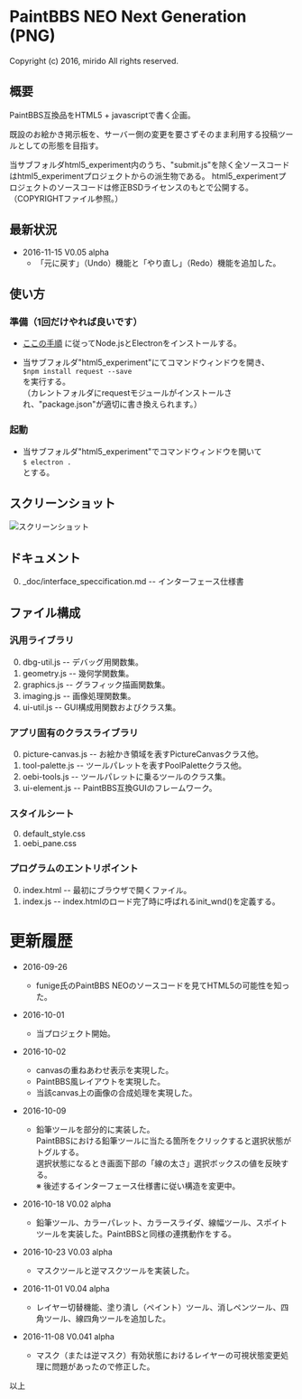 # PaintBBS NEO Next Generation (PNG)
Copyright (c) 2016, mirido
All rights reserved.

## 概要
PaintBBS互換品をHTML5 + javascriptで書く企画。

既設のお絵かき掲示板を、サーバー側の変更を要さずそのまま利用する投稿ツールとしての形態を目指す。

当サブフォルダhtml5_experiment内のうち、"submit.js"を除く全ソースコードはhtml5_experimentプロジェクトからの派生物である。
html5_experimentプロジェクトのソースコードは修正BSDライセンスのもとで公開する。（COPYRIGHTファイル参照。）

## 最新状況
- 2016-11-15 V0.05 alpha
  - 「元に戻す」（Undo）機能と「やり直し」（Redo）機能を追加した。

## 使い方

### 準備（1回だけやれば良いです）
- [ここの手順](http://qiita.com/nyanchu/items/15d514d9b9f87e5c0a29)
に従ってNode.jsとElectronをインストールする。

- 当サブフォルダ"html5_experiment"にてコマンドウィンドウを開き、<BR>
```$npm install request --save```<BR>
を実行する。<BR>
（カレントフォルダにrequestモジュールがインストールされ、"package.json"が適切に書き換えられます。）<BR>

### 起動
- 当サブフォルダ"html5_experiment"でコマンドウィンドウを開いて<BR>
```$ electron .```
<BR>とする。

## スクリーンショット

![スクリーンショット](https://github.com/mirido/neo/blob/master/html5_experiment/_screenshot/app_image.png)


## ドキュメント
0. \_doc/interface_speccification.md -- インターフェース仕様書


## ファイル構成

### 汎用ライブラリ
0. dbg-util.js -- デバッグ用関数集。
0. geometry.js -- 幾何学関数集。
0. graphics.js -- グラフィック描画関数集。
0. imaging.js -- 画像処理関数集。
0. ui-util.js -- GUI構成用関数およびクラス集。

### アプリ固有のクラスライブラリ
0. picture-canvas.js -- お絵かき領域を表すPictureCanvasクラス他。
0. tool-palette.js -- ツールパレットを表すPoolPaletteクラス他。
0. oebi-tools.js -- ツールパレットに乗るツールのクラス集。
0. ui-element.js -- PaintBBS互換GUIのフレームワーク。

### スタイルシート
0. default_style.css
0. oebi_pane.css

### プログラムのエントリポイント
0. index.html -- 最初にブラウザで開くファイル。
0. index.js -- index.htmlのロード完了時に呼ばれるinit_wnd()を定義する。

# 更新履歴

- 2016-09-26
  - funige氏のPaintBBS NEOのソースコードを見てHTML5の可能性を知った。


- 2016-10-01
  - 当プロジェクト開始。


- 2016-10-02
  - canvasの重ねあわせ表示を実現した。
  - PaintBBS風レイアウトを実現した。
  - 当該canvas上の画像の合成処理を実現した。


- 2016-10-09
  - 鉛筆ツールを部分的に実装した。<BR>PaintBBSにおける鉛筆ツールに当たる箇所をクリックすると選択状態がトグルする。<BR>選択状態になるとき画面下部の「線の太さ」選択ボックスの値を反映する。<BR>※ 後述するインターフェース仕様書に従い構造を変更中。


- 2016-10-18 V0.02 alpha
  - 鉛筆ツール、カラーパレット、カラースライダ、線幅ツール、スポイトツールを実装した。PaintBBSと同様の連携動作をする。


- 2016-10-23 V0.03 alpha
  - マスクツールと逆マスクツールを実装した。


- 2016-11-01 V0.04 alpha
  - レイヤー切替機能、塗り潰し（ペイント）ツール、消しペンツール、四角ツール、線四角ツールを追加した。


- 2016-11-08 V0.041 alpha
  - マスク（または逆マスク）有効状態におけるレイヤーの可視状態変更処理に問題があったので修正した。

以上

